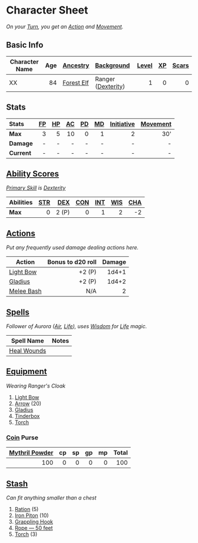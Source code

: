# Character Sheet

*On your [Turn](../../Game%20Procedures/Core%20Procedures/Turn.md), you get an [Action](../../Game%20Procedures/Core%20Procedures/Action.md) and [Movement](../../Game%20Procedures/Combat/Movement.md).*

## Basic Info

| Character Name | Age | [Ancestry](../../Player%20Characters/Ancenstries/Ancestry.md)                              | [Background](../../Player%20Characters/Backgrounds/Background.md)                   | [Level](../../Player%20Characters/Derived%20Statistics/Level.md) | [XP](../../Player%20Characters/Derived%20Statistics/Experience%20Points.md) | [Scars](../../Player%20Characters/Derived%20Statistics/Scars.md) |
| -------------- | --: | :----------------------------------------------------------------------------------------- | :---------------------------------------------------------------------------------- | ---------------------------------------------------------------: | --------------------------------------------------------------------------: | ---------------------------------------------------------------: |
| XX             |  84 | [Forest Elf](../../Player%20Characters/Ancenstries/The%20People%20of%20Mithrinia/Elves.md) | Ranger ([Dexterity](../../Player%20Characters/The%20Ability%20Scores/Dexterity.md)) |                                                                1 |                                                                           0 |                                                                0 |

## Stats

| Stats       | [FP](../../Player%20Characters/Derived%20Statistics/Fatigue%20Points.md) | [HP](../../Player%20Characters/Derived%20Statistics/Health%20Points.md) | [AC](../../Player%20Characters/Derived%20Statistics/Armor%20Class.md) | [PD](../../Player%20Characters/Derived%20Statistics/Physical%20Defense.md) | [MD](../../Player%20Characters/Derived%20Statistics/Mental%20Defense.md) | [Initiative](../../Game%20Procedures/Combat/Initiative.md) | [Movement](../../Game%20Procedures/Combat/Movement.md) |
| :---------- | -----------------------------------------------------------------------: | ----------------------------------------------------------------------: | --------------------------------------------------------------------: | -------------------------------------------------------------------------: | -----------------------------------------------------------------------: | ---------------------------------------------------------: | -----------------------------------------------------: |
| **Max**     |                                                                        3 |                                                                       5 |                                                                    10 |                                                                          0 |                                                                        1 |                                                          2 |                                                    30' |
| **Damage**  |                                                                        - |                                                                       - |                                                                     - |                                                                          - |                                                                        - |                                                          - |                                                      - |
| **Current** |                                                                        - |                                                                       - |                                                                     - |                                                                          - |                                                                        - |                                                          - |                                                      - |

## [Ability Scores](../../Player%20Characters/The%20Ability%20Scores/Ability%20Scores.md)

*[Primary Skill](../../Player%20Characters/Backgrounds/Primary%20Skill.md) is [Dexterity](../../Player%20Characters/The%20Ability%20Scores/Dexterity.md)*

| Abilities | [STR](../../Player%20Characters/The%20Ability%20Scores/Strength.md) | [DEX](../../Player%20Characters/The%20Ability%20Scores/Dexterity.md) | [CON](../../Player%20Characters/The%20Ability%20Scores/Constitution.md) | [INT](../../Player%20Characters/The%20Ability%20Scores/Intelligence.md) | [WIS](../../Player%20Characters/The%20Ability%20Scores/Wisdom.md)<br> | [CHA](../../Player%20Characters/The%20Ability%20Scores/Charisma.md)<br> |
| :-------- | ------------------------------------------------------------------: | -------------------------------------------------------------------: | ----------------------------------------------------------------------: | ----------------------------------------------------------------------: | --------------------------------------------------------------------: | ----------------------------------------------------------------------: |
| **Max**   |                                                                   0 |                                                                2 (P) |                                                                       0 |                                                                       1 |                                                                     2 |                                                                      -2 |

## [Actions](../../Game%20Procedures/Core%20Procedures/Action.md)

*Put any frequently used damage dealing actions here.*

| Action                                                                                  | Bonus to d20 roll | Damage |
| --------------------------------------------------------------------------------------- | ----------------: | -----: |
| [Light Bow](../../Items%20and%20Gear/Weapons/Ranged%20Weapons/Light%20Bow.md)           |            +2 (P) |  1d4+1 |
| [Gladius](../../Items%20and%20Gear/Weapons/Melee%20Weapons/Small%20Skilled%20Weapon.md) |            +2 (P) |  1d4+2 |
| [Melee Bash](../../Game%20Procedures/Combat/Melee%20Attack.md#Melee%20Bash)             |               N/A |      2 |

## [Spells](../../Magic/Spells.md)

*Follower of Aurora ([Air](../../Magic/Spells/Spell%20Domains/Air.md), [Life](../../Magic/Spells/Spell%20Domains/Life.md)), uses [Wisdom](../../Player%20Characters/The%20Ability%20Scores/Wisdom.md) for [Life](../../Magic/Spells/Spell%20Domains/Life.md) magic.*

| Spell Name                                                                       | Notes |
| -------------------------------------------------------------------------------- | ----- |
| [Heal Wounds](../../Magic/Spells/Spells%20by%20Level/Level%201/Heal%20Wounds.md) |       |

## [Equipment](../../Player%20Characters/Derived%20Statistics/Equipment.md)

*Wearing Ranger's Cloak*
1. [Light Bow](../../Items%20and%20Gear/Weapons/Ranged%20Weapons/Light%20Bow.md)
2. [Arrow](../../Items%20and%20Gear/Weapons/Ammo/Arrow.md) (20)
3. [Gladius](../../Items%20and%20Gear/Weapons/Melee%20Weapons/Small%20Skilled%20Weapon.md)
4. [Tinderbox](../../Items%20and%20Gear/Gear/10%20Coins/Tinderbox.md)
5. [Torch](../../Items%20and%20Gear/Gear/1%20Coin/Torch.md)

### [Coin](../Economy/Coins.md) Purse

| [Mythril Powder](../../Magic/Spellcasting/Mythril.md) |  cp |  sp |  gp |  mp | Total |
| ----------------------------------------------------------: | --: | --: | --: | --: | ----: |
|                                                         100 |   0 |   0 |   0 |   0 |   100 |

## [Stash](../../Player%20Characters/Derived%20Statistics/Stash.md)

*Can fit anything smaller than a chest*

1. [Ration](../../Items%20and%20Gear/Gear/1%20Coin/Ration.md) (5)
2. [Iron Piton](../../Items%20and%20Gear/Gear/10%20Coins/Iron%20Piton.md) (10)
3. [Grappling Hook](../../Items%20and%20Gear/Gear/25%20Coins/Grappling%20Hook.md)
4. [Rope — 50 feet](../../Items%20and%20Gear/Gear/50%20Coins/Rope%20—%2050%20feet.md)
5. [Torch](../../Items%20and%20Gear/Gear/1%20Coin/Torch.md) (3)
